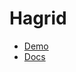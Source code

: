 # Hagrid

-   [Demo](https://thorhanks.github.io/Hagrid/demo/)
-   [Docs](https://thorhanks.github.io/Hagrid/docs/)
